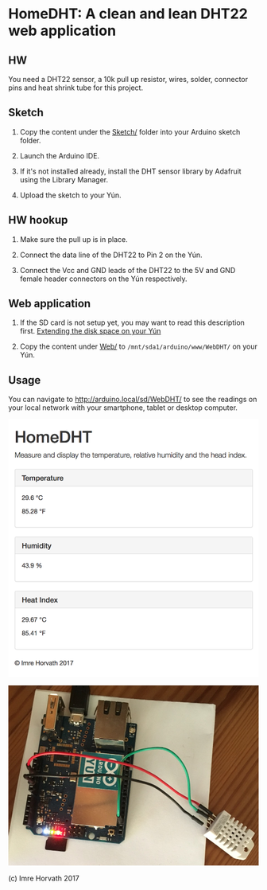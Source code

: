 # HomeDHT: A clean and lean DHT22 web application

## HW

You need a DHT22 sensor, a 10k pull up resistor, wires, solder, connector pins and heat shrink tube for this project.

## Sketch

1. Copy the content under the [Sketch/](Sketch) folder into your Arduino sketch folder.

2. Launch the Arduino IDE.

3. If it's not installed already, install the DHT sensor library by Adafruit using the Library Manager.

4. Upload the sketch to your Yún.

## HW hookup

1. Make sure the pull up is in place.

2. Connect the data line of the DHT22 to Pin 2 on the Yún.

3. Connect the Vcc and GND leads of the DHT22 to the 5V and GND female header connectors on the Yún respectively.

## Web application

1. If the SD card is not setup yet, you may want to read this description first.
[Extending the disk space on your Yún](https://github.com/imrehorvath/ArduinoYun#extending-the-disk-space)

2. Copy the content under [Web/](Web) to `/mnt/sda1/arduino/www/WebDHT/` on your Yún.

## Usage

You can navigate to http://arduino.local/sd/WebDHT/ to see the readings on your local network with your smartphone, tablet or desktop computer.

![HomeDHT sensor readings screenshot](HomeDHT.png "HomeDHT sensor readings screenshot")

![Arduino Yún hooked up with the DHT22](DHTYun.png "Arduino Yún hooked up with the DHT22")

(c) Imre Horvath 2017
